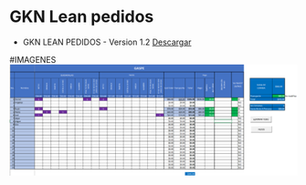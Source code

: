 # GKN Lean pedidos

- GKN LEAN PEDIDOS - Version 1.2 [Descargar](https://github.com/Daniel-dzp/GKN_Lean_pedidos/raw/9cffbf5cc18944febc351e7cf3c71f0a6a399ed1/Pedidos%20V1.2.xlsm)

#IMAGENES
![Screenshot](IMG/CAPTURA-01.png)
